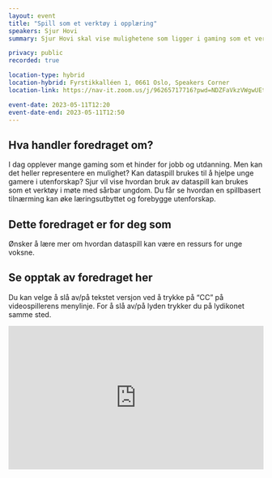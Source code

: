 ```yaml
---
layout: event
title: "Spill som et verktøy i opplæring"
speakers: Sjur Hovi
summary: Sjur Hovi skal vise mulighetene som ligger i gaming som et verktøy i kvalifisering av ungdom og unge voksne.

privacy: public
recorded: true

location-type: hybrid
location-hybrid: Fyrstikkalléen 1, 0661 Oslo, Speakers Corner
location-link: https://nav-it.zoom.us/j/96265717716?pwd=NDZFaVkzVWgwUEtDNGR0djNJMXB6UT09

event-date: 2023-05-11T12:20
event-date-end: 2023-05-11T12:50
---
```

## Hva handler foredraget om?
I dag opplever mange gaming som et hinder for jobb og utdanning. Men kan det heller representere en mulighet? Kan dataspill brukes til å hjelpe unge gamere i utenforskap? 
Sjur vil vise hvordan bruk av dataspill kan brukes som et verktøy i møte med sårbar ungdom. Du får se hvordan en spillbasert tilnærming kan øke læringsutbyttet og forebygge utenforskap.

## Dette foredraget er for deg som
Ønsker å lære mer om hvordan dataspill kan være en ressurs for unge voksne.

## Se opptak av foredraget her

Du kan velge å slå av/på tekstet versjon ved å trykke på “CC” på videospillerens menylinje. For å slå av/på lyden trykker du på lydikonet samme sted.

<div style="padding:56.25% 0 0 0;position:relative;"><iframe src="https://player.vimeo.com/video/831458890?h=b9a3cc1e54&amp;badge=0&amp;autopause=0&amp;player_id=0&amp;app_id=58479" frameborder="0" allow="autoplay; fullscreen; picture-in-picture" allowfullscreen style="position:absolute;top:0;left:0;width:100%;height:100%;" title="Spill som et verkt&amp;oslash;y i oppl&amp;aelig;ring med  Sjur Hovi"></iframe></div><script src="https://player.vimeo.com/api/player.js"></script>
